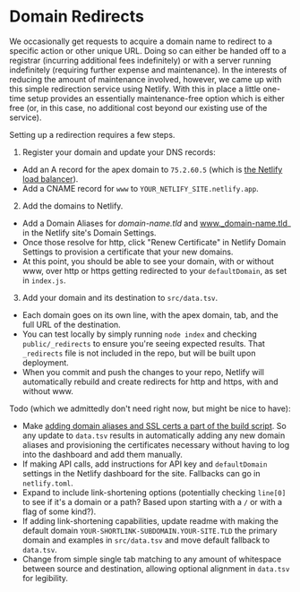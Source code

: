 # Domain Redirects

We occasionally get requests to acquire a domain name to redirect to a specific action or other unique URL. Doing so can either be handed off to a registrar (incurring additional fees indefinitely) or with a server running indefinitely (requiring further expense and maintenance). In the interests of reducing the amount of maintenance involved, however, we came up with this simple redirection service using Netlify. With this in place a little one-time setup provides an essentially maintenance-free option which is either free (or, in this case, no additional cost beyond our existing use of the service).

Setting up a redirection requires a few steps.

1. Register your domain and update your DNS records:
-  Add an A record for the apex domain to `75.2.60.5` (which is [the Netlify load balancer](https://docs.netlify.com/domains-https/custom-domains/configure-external-dns/#configure-an-apex-domain)).
-  Add a CNAME record for `www` to `YOUR_NETLIFY_SITE.netlify.app`.
2. Add the domains to Netlify.
- Add a Domain Aliases for _domain-name.tld_ and www._domain-name.tld_ in the Netlify site's Domain Settings.
- Once those resolve for http, click "Renew Certificate" in Netlify Domain Settings to provision a certificate that your new domains.
- At this point, you should be able to see your domain, with or without www, over http or https getting redirected to your `defaultDomain`, as set in `index.js`.
3. Add your domain and its destination to `src/data.tsv`.
- Each domain goes on its own line, with the apex domain, tab, and the full URL of the destination.
- You can test locally by simply running `node index` and checking `public/_redirects` to ensure you're seeing expected results. That `_redirects` file is not included in the repo, but will be built upon deployment.
- When you commit and push the changes to your repo, Netlify will automatically rebuild and create redirects for http and https, with and without www.

Todo (which we admittedly don't need right now, but might be nice to have):

- Make [adding domain aliases and SSL certs a part of the build script](https://open-api.netlify.com/#operation/updateSite). So any update to `data.tsv` results in automatically adding any new domain aliases and provisioning the certificates necessary without having to log into the dashboard and add them manually.
- If making API calls, add instructions for API key and `defaultDomain` settings in the Netlify dashboard for the site. Fallbacks can go in `netlify.toml`.
- Expand to include link-shortening options (potentially checking `line[0]` to see if it's a domain or a path? Based upon starting with a `/` or with a flag of some kind?). 
- If adding link-shortening capabilities, update readme with making the default domain `YOUR-SHORTLINK-SUBDOMAIN.YOUR-SITE.TLD` the primary domain and examples in `src/data.tsv` and move default fallback to `data.tsv`.
- Change from simple single tab matching to any amount of whitespace between source and destination, allowing optional alignment in `data.tsv` for legibility.